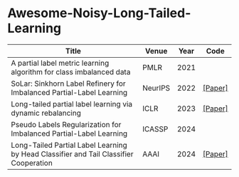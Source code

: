 # Awesome-Noisy-Long-Tailed-Learning

|  Title   | Venue  | Year| Code|
|  ----  | ----  |----  |----  |
|A partial label metric learning algorithm for class imbalanced data|PMLR|2021||
|  SoLar: Sinkhorn Label Refinery for Imbalanced Partial-Label Learning  | NeurIPS | 2022| [[Paper]](https://github.com/hbzju/SoLar)|
|Long-tailed partial label learning via dynamic rebalancing  | ICLR |2023|[[Paper]](https://github.com/MediaBrain-SJTU/RECORDS-LTPLL)|
|Pseudo Labels Regularization for Imbalanced Partial-Label Learning|ICASSP|2024||
|Long-Tailed Partial Label Learning by Head Classifier and Tail Classifier Cooperation |AAAI |2024|[[Paper]](https://github.com/hbzju/SoLar)|
